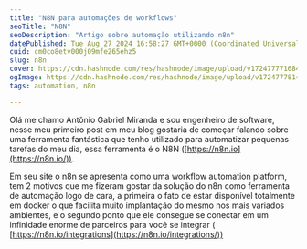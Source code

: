 ```yaml
---
title: "N8N para automações de workflows"
seoTitle: "N8N"
seoDescription: "Artigo sobre automação utilizando n8n"
datePublished: Tue Aug 27 2024 16:58:27 GMT+0000 (Coordinated Universal Time)
cuid: cm0co8etv000j09mfe265ehz5
slug: n8n
cover: https://cdn.hashnode.com/res/hashnode/image/upload/v1724777716843/3a8016df-daa6-461c-9bbd-9ec005f570df.jpeg
ogImage: https://cdn.hashnode.com/res/hashnode/image/upload/v1724777814202/96741c33-277d-45f7-bb92-2e0a8727064b.jpeg
tags: automation, n8n

---
```


Olá me chamo Antônio Gabriel Miranda e sou engenheiro de software, nesse meu primeiro post em meu blog gostaria de começar falando sobre uma ferramenta fantástica que tenho utilizado para automatizar pequenas tarefas do meu dia, essa ferramenta é o N8N ([https://n8n.io](https://n8n.io/)).

Em seu site o n8n se apresenta como uma workflow automation platform, tem 2 motivos que me fizeram gostar da solução do n8n como ferramenta de automação logo de cara, a primeira o fato de estar disponível totalmente em docker o que facilita muito implantação do mesmo nos mais variados ambientes, e o segundo ponto que ele consegue se conectar em um infinidade enorme de parceiros para você se integrar ( [https://n8n.io/integrations](https://n8n.io/integrations/))